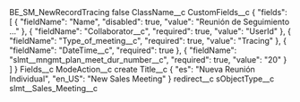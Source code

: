 <?xml version="1.0" encoding="UTF-8"?>
<CustomMetadata xmlns="http://soap.sforce.com/2006/04/metadata" xmlns:xsi="http://www.w3.org/2001/XMLSchema-instance" xmlns:xsd="http://www.w3.org/2001/XMLSchema">
    <label>BE_SM_NewRecordTracing</label>
    <protected>false</protected>
    <values>
        <field>ClassName__c</field>
        <value xsi:nil="true"/>
    </values>
    <values>
        <field>CustomFields__c</field>
        <value xsi:type="xsd:string">{
&quot;fields&quot;: [
{
&quot;fieldName&quot;: &quot;Name&quot;,
&quot;disabled&quot;: true,
&quot;value&quot;: &quot;Reunión de Seguimiento ...&quot;
},
{
&quot;fieldName&quot;: &quot;Collaborator__c&quot;,
&quot;required&quot;: true,
&quot;value&quot;: &quot;UserId&quot;
},
{
&quot;fieldName&quot;: &quot;Type_of_meeting__c&quot;,
&quot;required&quot;: true,
&quot;value&quot;: &quot;Tracing&quot;
},
{
&quot;fieldName&quot;: &quot;DateTime__c&quot;,
&quot;required&quot;: true
},
{
&quot;fieldName&quot;: &quot;slmt__mngmt_plan_meet_dur_number__c&quot;,
&quot;required&quot;: true,
&quot;value&quot;: &quot;20&quot;
}
]
}</value>
    </values>
    <values>
        <field>Fields__c</field>
        <value xsi:nil="true"/>
    </values>
    <values>
        <field>ModeAction__c</field>
        <value xsi:type="xsd:string">create</value>
    </values>
    <values>
        <field>Title__c</field>
        <value xsi:type="xsd:string">{ &quot;es&quot;: &quot;Nueva Reunión Individual&quot;, &quot;en_US&quot;: &quot;New Sales Meeting&quot; }</value>
    </values>
    <values>
        <field>redirect__c</field>
        <value xsi:nil="true"/>
    </values>
    <values>
        <field>sObjectType__c</field>
        <value xsi:type="xsd:string">slmt__Sales_Meeting__c</value>
    </values>
</CustomMetadata>
